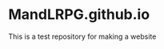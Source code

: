 # MandLRPG.github.io
<html>
<body>

<h>This is a test repository for making a website</h>

</body>
</html>
